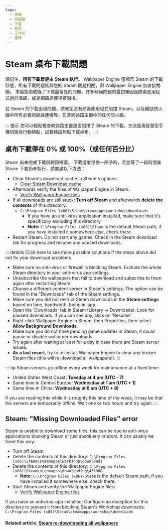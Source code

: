 ```yaml
---
tags:
  - 停機
  - 伺服器
  - 下載
  - 進度
  - 工作坊
  - 連線
---
```


# Steam 桌布下載問題

請記住，**所有下載皆是由 Steam 執行**。 Wallpaper Engine 僅顯示 Steam 的下載狀態，所有下載問題皆與您的 Steam 問題相關，與 Wallpaper Engine 無直接關聯。 本篇指南收錄了下載最常見的問題，許多時候問題的最初肇因是防毒應用程式過於活躍，或是網路連接埠被阻擋。

若 Steam 的下載出現問題，請確定沒有防毒應用程式阻擋 Steam，以及開啟防火牆中所有必要的網路連接埠，包含網路路由器中的任何防火牆。

::: 提示 您可以輕鬆檢查網路路由器是否阻擋了 Steam 的下載，方法是用智慧型手機切換為行動熱點，試著藉由熱點下載桌布。 :::

## 桌布下載停在 0% 或 100%（或任何百分比）
Steam 尚未完成下載與驗證檔案。 下載進度停住一陣子時，若您等了一段時間後 Steam 下載仍未執行，請嘗試以下方法：

* Clear Steam's download cache in Steam's options:
  * [Clear Steam Download cache](https://support.steampowered.com/kb_article.php?ref=3134-TIAL-4638)
* Afterwards verify the files of Wallpaper Engine in Steam:
  * [Verify Wallpaper Engine files](https://support.steampowered.com/kb_article.php?ref=2037-QEUH-3335)
* If all downloads are still stuck: **Turn off Steam** and afterwards **delete the contents** of this directory:
  * `C:\Program Files (x86)\Steam\steamapps\workshop\downloads`
    * If you have an anti-virus application installed, make sure that it's specifically excluding this directory
    * **Note:** `C:\Program Files (x86)\Steam` is the default Steam path, if you have installed it somewhere else, check there.
* Restart Steam. Do not start any games. Check in the Steam download tab for progress and resume any paused downloads.

::: details Click here to see more possible solutions if the steps above did not fix your download problems
* Make sure no anti-virus or firewall is blocking Steam. Exclude the whole Steam directory in your anti-virus app settings.
* Unsubscribe the wallpapers that fail to download and subscribe to them again after restarting Steam.
* Choose a different content server in Steam's settings. The option can be found in the "Downloads" tab of the Steam settings.
* Make sure you did not restrict Steam downloads in the **Steam settings** based on time, bandwidth, being in-app.
* Open the 'Downloads' tab in Steam (Library -> Downloads). Look for paused downloads. If you can see any, click on 'Resume'.
* Right-click Wallpaper Engine in Steam, then Properties, then select **Allow Background Downloads**.
* Make sure you do not have pending game updates in Steam, it could pause or disable wallpaper downloads.
* Try again after waiting at least for a day in case there are Steam server issues.
* **As a last resort**, try to re-install Wallpaper Engine to clear any broken Steam files (this will re-download all wallpapers!). :::

::: tip Steam servers go offline every week for maintenance at a fixed time:

* United States West Coast: **Tuesday at 4 pm (UTC - 7)**
* Same time in Central Europe: **Wednesday at 1 am (UTC + 1)**
* Same time in China: **Wednesday at 8 am (UTC + 8)**

If you are reading this while it is roughly this time of the week, it may be that the servers are temporarily offline. Wait one or two hours and try again. :::

## Steam: "Missing Downloaded Files" error

Steam is unable to download some files, this can be due to anti-virus applications blocking Steam or just absolutely random. It can usually be fixed this way:

* Turn off Steam.
* Delete the contents of this directory: `C:\Program Files (x86)\Steam\steamapps\workshop\downloads`
* Delete the contents of this directory: `C:\Program Files (x86)\Steam\steamapps\downloading\431960`
  * **Note:** `C:\Program Files (x86)\Steam` is the default Steam path, if you have installed it somewhere else, check there.
* Start Steam and verify the Wallpaper Engine files:
  * [Verify Wallpaper Engine files](https://support.steampowered.com/kb_article.php?ref=2037-QEUH-3335)

If you have an antivirus-app installed: Configure an exception for this directory to prevent it from blocking Steam's Workshop downloads: `C:\Program Files (x86)\Steam\steamapps\workshop\downloads`

#### Related article: [Steam re-downloading all wallpapers](/steam/redownload)